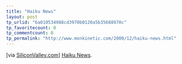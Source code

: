 ```yaml
---
title: "Haiku News"
layout: post
tp_urlid: "6a010534988cd3970b0120a5b35688970c"
tp_favoritecount: 0
tp_commentcount: 0
tp_permalink: "http://www.monkinetic.com/2000/12/haiku-news.html"
---
```

[via <a href="http://www0.mercurycenter.com/svtech/news/">SiliconValley.com</a>] <a href="http://www.thefulldeck.com/html/haiku.html">Haiku News</a>.
